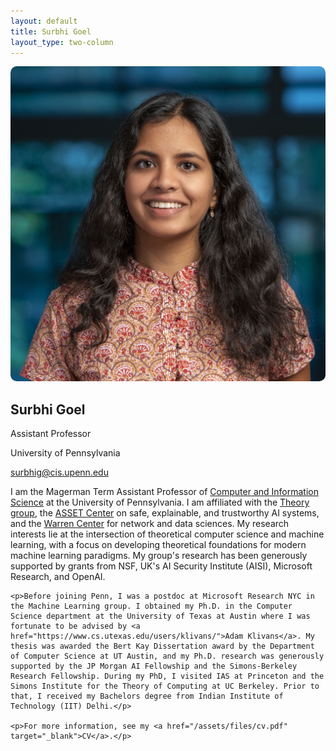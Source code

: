 ```yaml
---
layout: default
title: Surbhi Goel
layout_type: two-column
---
```


<div class="left-column">
    <img src="assets/img/avatar.jpg" alt="Surbhi Goel" style="border-radius: 10px;">
    <div class="profile-info">
        <h2>Surbhi Goel</h2>
        <p>Assistant Professor</p>
        <p>University of Pennsylvania</p>
        <p><a href="mailto:surbhig@cis.upenn.edu">surbhig@cis.upenn.edu</a></p>
    </div>
</div>

<div class="right-column">
    <p>I am the Magerman Term Assistant Professor of <a href="https://www.cis.upenn.edu/">Computer and Information Science</a> at the University of Pennsylvania. I am affiliated with the <a href="http://theory.cis.upenn.edu/">Theory group</a>, the <a href="https://asset.seas.upenn.edu/">ASSET Center</a> on safe, explainable, and trustworthy AI systems, and the <a href="https://warrencenter.upenn.edu/">Warren Center</a> for network and data sciences. My research interests lie at the intersection of theoretical computer science and machine learning, with a focus on developing theoretical foundations for modern machine learning paradigms. My group's research has been generously supported by grants from NSF, UK's AI Security Institute (AISI), Microsoft Research, and OpenAI.</p>

    <p>Before joining Penn, I was a postdoc at Microsoft Research NYC in the Machine Learning group. I obtained my Ph.D. in the Computer Science department at the University of Texas at Austin where I was fortunate to be advised by <a href="https://www.cs.utexas.edu/users/klivans/">Adam Klivans</a>. My thesis was awarded the Bert Kay Dissertation award by the Department of Computer Science at UT Austin, and my Ph.D. research was generously supported by the JP Morgan AI Fellowship and the Simons-Berkeley Research Fellowship. During my PhD, I visited IAS at Princeton and the Simons Institute for the Theory of Computing at UC Berkeley. Prior to that, I received my Bachelors degree from Indian Institute of Technology (IIT) Delhi.</p>

    <p>For more information, see my <a href="/assets/files/cv.pdf" target="_blank">CV</a>.</p>
</div>

